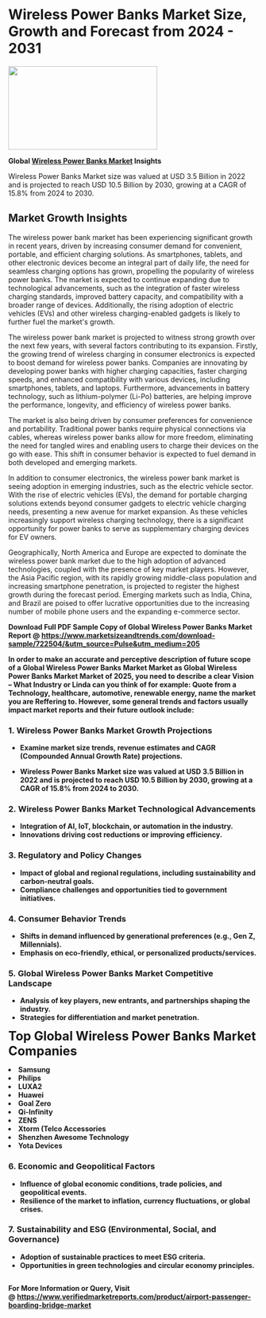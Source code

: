 <H1>Wireless Power Banks Market Size, Growth and Forecast from 2024 - 2031</H1><img class="aligncenter size-medium wp-image-584254" src="https://thirdeyenews.in/wp-content/uploads/2024/09/Global-Market-Research-300x168.jpeg" alt="" width="300" height="168" /><p><strong>Global&nbsp;<a href="https://www.marketsizeandtrends.com/download-sample/722504/&amp;utm_source=Pulse&amp;utm_medium=205">Wireless Power Banks Market</a> Insights</strong></p><p>Wireless Power Banks Market size was valued at USD 3.5 Billion in 2022 and is projected to reach USD 10.5 Billion by 2030, growing at a CAGR of 15.8% from 2024 to 2030.</p><p><h2>Market Growth Insights</h2> <p>The wireless power bank market has been experiencing significant growth in recent years, driven by increasing consumer demand for convenient, portable, and efficient charging solutions. As smartphones, tablets, and other electronic devices become an integral part of daily life, the need for seamless charging options has grown, propelling the popularity of wireless power banks. The market is expected to continue expanding due to technological advancements, such as the integration of faster wireless charging standards, improved battery capacity, and compatibility with a broader range of devices. Additionally, the rising adoption of electric vehicles (EVs) and other wireless charging-enabled gadgets is likely to further fuel the market's growth.</p> <p><strong></strong></p> <p>The wireless power bank market is projected to witness strong growth over the next few years, with several factors contributing to its expansion. Firstly, the growing trend of wireless charging in consumer electronics is expected to boost demand for wireless power banks. Companies are innovating by developing power banks with higher charging capacities, faster charging speeds, and enhanced compatibility with various devices, including smartphones, tablets, and laptops. Furthermore, advancements in battery technology, such as lithium-polymer (Li-Po) batteries, are helping improve the performance, longevity, and efficiency of wireless power banks.</p> <p>The market is also being driven by consumer preferences for convenience and portability. Traditional power banks require physical connections via cables, whereas wireless power banks allow for more freedom, eliminating the need for tangled wires and enabling users to charge their devices on the go with ease. This shift in consumer behavior is expected to fuel demand in both developed and emerging markets.</p> <p>In addition to consumer electronics, the wireless power bank market is seeing adoption in emerging industries, such as the electric vehicle sector. With the rise of electric vehicles (EVs), the demand for portable charging solutions extends beyond consumer gadgets to electric vehicle charging needs, presenting a new avenue for market expansion. As these vehicles increasingly support wireless charging technology, there is a significant opportunity for power banks to serve as supplementary charging devices for EV owners.</p> <p>Geographically, North America and Europe are expected to dominate the wireless power bank market due to the high adoption of advanced technologies, coupled with the presence of key market players. However, the Asia Pacific region, with its rapidly growing middle-class population and increasing smartphone penetration, is projected to register the highest growth during the forecast period. Emerging markets such as India, China, and Brazil are poised to offer lucrative opportunities due to the increasing number of mobile phone users and the expanding e-commerce sector.</p> <p><strong></p><p><span class=""><strong>Download Full PDF Sample Copy of Global Wireless Power Banks Market Report</strong> @ <a href="https://www.marketsizeandtrends.com/download-sample/722504/&amp;utm_source=Pulse&amp;utm_medium=205" target="_blank">https://www.marketsizeandtrends.com/download-sample/722504/&amp;utm_source=Pulse&amp;utm_medium=205</a></span></p><p>In order to make an accurate and perceptive description of future scope of a Global&nbsp;Wireless Power Banks Market Market as Global&nbsp;Wireless Power Banks Market Market of 2025, you need to describe a clear Vision &ndash; What Industry or Linda can you think of for example: Quote from a Technology, healthcare, automotive, renewable energy, name the market you are Reffering to. However, some general trends and factors usually impact market reports and their future outlook include:</p><h3>1.&nbsp;<strong>Wireless Power Banks Market Growth Projections</strong></h3><ul><li>Examine market size trends, revenue estimates and CAGR (Compounded Annual Growth Rate) projections.</li><li><p>Wireless Power Banks Market size was valued at USD 3.5 Billion in 2022 and is projected to reach USD 10.5 Billion by 2030, growing at a CAGR of 15.8% from 2024 to 2030.</p></li></ul><h3>2.&nbsp;<strong>Wireless Power Banks Market Technological Advancements</strong></h3><ul><li>Integration of AI, IoT, blockchain, or automation in the industry.</li><li>Innovations driving cost reductions or improving efficiency.</li></ul><h3>3.&nbsp;<strong>Regulatory and Policy Changes</strong></h3><ul><li>Impact of global and regional regulations, including sustainability and carbon-neutral goals.</li><li>Compliance challenges and opportunities tied to government initiatives.</li></ul><h3>4.&nbsp;<strong>Consumer Behavior Trends</strong></h3><ul><li>Shifts in demand influenced by generational preferences (e.g., Gen Z, Millennials).</li><li>Emphasis on eco-friendly, ethical, or personalized products/services.</li></ul><h3>5.&nbsp;<strong>Global Wireless Power Banks Market Competitive Landscape</strong></h3><ul><li>Analysis of key players, new entrants, and partnerships shaping the industry.</li><li>Strategies for differentiation and market penetration.</li></ul><p data-pm-slice="1 1 []"><span style="color: inherit; font-family: inherit; font-size: 25px;">Top Global Wireless Power Banks Market Companies</span></p><div class="" data-test-id=""><p><li> Samsung</li><li> Philips</li><li> LUXA2</li><li> Huawei</li><li> Goal Zero</li><li> Qi-Infinity</li><li> ZENS</li><li> Xtorm (Telco Accessories </li><li> Shenzhen Awesome Technology</li><li> Yota Devices</li></p></div><h3>6.&nbsp;<strong>Economic and Geopolitical Factors</strong></h3><ul><li>Influence of global economic conditions, trade policies, and geopolitical events.</li><li>Resilience of the market to inflation, currency fluctuations, or global crises.</li></ul><h3>7.&nbsp;<strong>Sustainability and ESG (Environmental, Social, and Governance)</strong></h3><ul><li>Adoption of sustainable practices to meet ESG criteria.</li><li>Opportunities in green technologies and circular economy principles.</li></ul><h2><strong style="font-size: 14px;">For More Information or Query, Visit @&nbsp;</strong><a style="background-color: #ffffff; font-size: 14px;" href="https://www.marketsizeandtrends.com/report/wireless-power-banks-market/" target="_blank">https://www.verifiedmarketreports.com/product/airport-passenger-boarding-bridge-market</a></h2>
